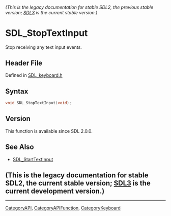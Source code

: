 ###### (This is the legacy documentation for stable SDL2, the previous stable version; [SDL3](https://wiki.libsdl.org/SDL3/) is the current stable version.)
# SDL_StopTextInput

Stop receiving any text input events.

## Header File

Defined in [SDL_keyboard.h](https://github.com/libsdl-org/SDL/blob/SDL2/include/SDL_keyboard.h)

## Syntax

```c
void SDL_StopTextInput(void);
```

## Version

This function is available since SDL 2.0.0.

## See Also

- [SDL_StartTextInput](SDL_StartTextInput)


## (This is the legacy documentation for stable SDL2, the current stable version; [SDL3](https://wiki.libsdl.org/SDL3/) is the current development version.)



----
[CategoryAPI](CategoryAPI), [CategoryAPIFunction](CategoryAPIFunction), [CategoryKeyboard](CategoryKeyboard)

